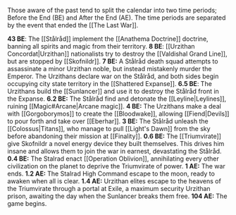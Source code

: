 Those aware of the past tend to split the calendar into two time periods; Before the End (BE) and After the End (AE). The time periods are separated by the event that ended the [[The Last War]].

**43 BE**: The [[Stålråd]] implement the [[Anathema Doctrine]] doctrine, banning all spirits and magic from their territory.
**8 BE**: [[Urzithan Concordat|Urzithan]] nationalists try to destroy the [[Valdishal Grand Line]], but are stopped by [[Skofnildr]].
**7 BE:** A Stålråd death squad attempts to assassinate a minor Urzithan noble, but instead mistakenly murder the Emperor. The Urzithans declare war on the Stålråd, and both sides begin occupying city state territory in the [[Shattered Expanse]].
**6.5 BE**: The Urzithans build the [[Sunlancer]] and use it to destroy the Stålråd front in the Expanse.
**6.2 BE:** The Stålråd find and detonate the [[Leyline|Leylines]], ruining [[Magic#Arcane|Arcane magic]].
**4 BE:** The Urzithans make a deal with [[Gorgoborymos]] to create the [[Bloodwake]], allowing [[Fiend|Devils]] to pour forth and take over [[Eberhar]].
**3 BE:** The Stålråd unleash the [[Colossus|Titans]], who manage to pull [[Light's Dawn]] from the sky before abandoning their mission at [[Finality]].
**0.6 BE:** The [[Triumvirate]] give Skofnildr a novel energy device they built themselves. This drives him insane and allows them to join the war in earnest, devastating the Stålråd.
**0.4 BE:** The Stalrad enact [[Operation Oblivion]], annihilating every other civilization on the planet to deprive the Triumvirate of power.
**1 AE:** The war ends.
**1.2 AE:** The Stalrad High Command escape to the moon, ready to awaken when all is clear.
**1.4 AE:** Urzithan elites escape to the heavens of the Triumvirate through a portal at Exile, a maximum security Urzithan prison, awaiting the day when the Sunlancer breaks them free.
**104 AE:** The game begins.